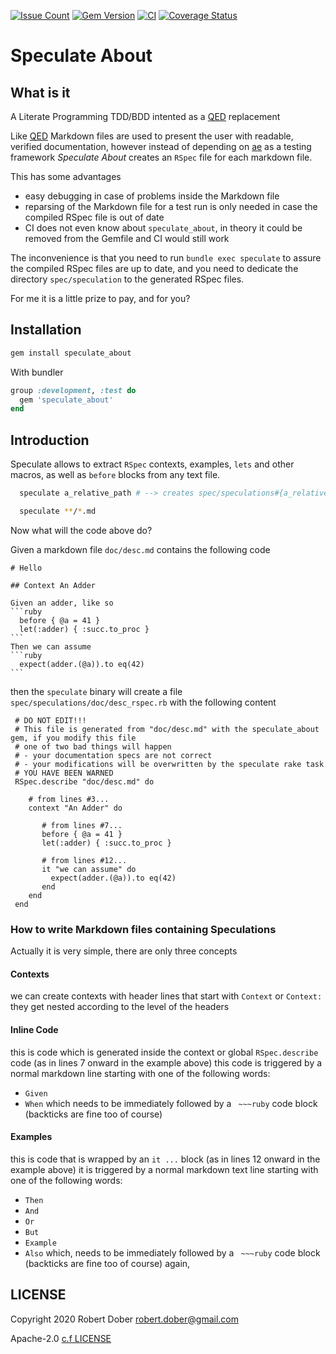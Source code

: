 [![Issue Count](https://codeclimate.com/github/RobertDober/speculate_about/badges/issue_count.svg)](https://codeclimate.com/github/RobertDober/speculate_about)
[![Gem Version](https://badge.fury.io/rb/speculate_about.svg)](http://badge.fury.io/rb/speculate_about)
[![CI](https://github.com/robertdober/speculate_about/workflows/CI/badge.svg)](https://github.com/robertdober/speculate_about/actions)
[![Coverage Status](https://coveralls.io/repos/github/RobertDober/speculate_about/badge.svg?branch=master)](https://coveralls.io/github/RobertDober/speculate_about?branch=master)

# Speculate About


## What is it

A Literate Programming TDD/BDD intented as a [QED](https://github.com/rubyworks/qed/) replacement

Like [QED](https://github.com/rubyworks/qed/) Markdown files are used to present the user with
readable, verified documentation, however instead of depending on [ae](https://rubygems.org/gems/ae/) as
a testing framework _Speculate About_ creates an `RSpec` file for each markdown file.

This has some advantages

  - easy debugging in case of problems inside the Markdown file
  - reparsing of the Markdown file for a test run is only needed in case the compiled RSpec file is out of date
  - CI does not even know about `speculate_about`, in theory it could be removed from the Gemfile and CI would still work


The inconvenience is that you need to run `bundle exec speculate` to assure the compiled RSpec files are up to date, and you need to dedicate
the directory `spec/speculation` to the generated RSpec files.

For me it is a little prize to pay, and for you?

## Installation

```sh
gem install speculate_about
```

With bundler

```ruby
group :development, :test do
  gem 'speculate_about'
end
```

## Introduction

Speculate allows to extract `RSpec` contexts, examples, `lets` and other macros, as well as `before`
blocks from any text file.


```sh
  speculate a_relative_path # --> creates spec/speculations#{a_relative_path}_spec.rb

  speculate **/*.md
```

Now what will the code above do?

Given a markdown file `doc/desc.md` contains the following code

    # Hello

    ## Context An Adder

    Given an adder, like so
    ```ruby
      before { @a = 41 }
      let(:adder) { :succ.to_proc }
    ```
    Then we can assume
    ```ruby
      expect(adder.(@a)).to eq(42)
    ```

then the `speculate` binary will create a file `spec/speculations/doc/desc_rspec.rb` with the following content

     # DO NOT EDIT!!!
     # This file is generated from "doc/desc.md" with the speculate_about gem, if you modify this file
     # one of two bad things will happen
     # - your documentation specs are not correct
     # - your modifications will be overwritten by the speculate rake task
     # YOU HAVE BEEN WARNED
     RSpec.describe "doc/desc.md" do

        # from lines #3...
        context "An Adder" do

           # from lines #7...
           before { @a = 41 }
           let(:adder) { :succ.to_proc }

           # from lines #12...
           it "we can assume" do
             expect(adder.(@a)).to eq(42)
           end
        end
     end

### How to write Markdown files containing Speculations

Actually it is very simple, there are only three concepts

#### Contexts

we can create contexts with header lines that start with `Context` or  `Context:` they get nested according to the level of the headers

#### Inline Code

this is code which is generated inside the context or global `RSpec.describe` code (as in lines 7 onward in the example above) this code
is triggered by a normal markdown line starting with one of the following words:
- `Given`
- `When`
which needs to be immediately followed by a ` ~~~ruby` code block (backticks are fine too of course)

#### Examples

this is code that is wrapped by an `it ...`  block (as in lines 12 onward in the example above)
it is triggered by a normal markdown text line starting with one of the following words:

- `Then`
- `And`
- `Or`
- `But`
- `Example`
- `Also`
which, needs to be immediately followed by a ` ~~~ruby` code block (backticks are fine too of course) again,

## LICENSE

Copyright 2020 Robert Dober robert.dober@gmail.com

Apache-2.0 [c.f LICENSE](LICENSE)
